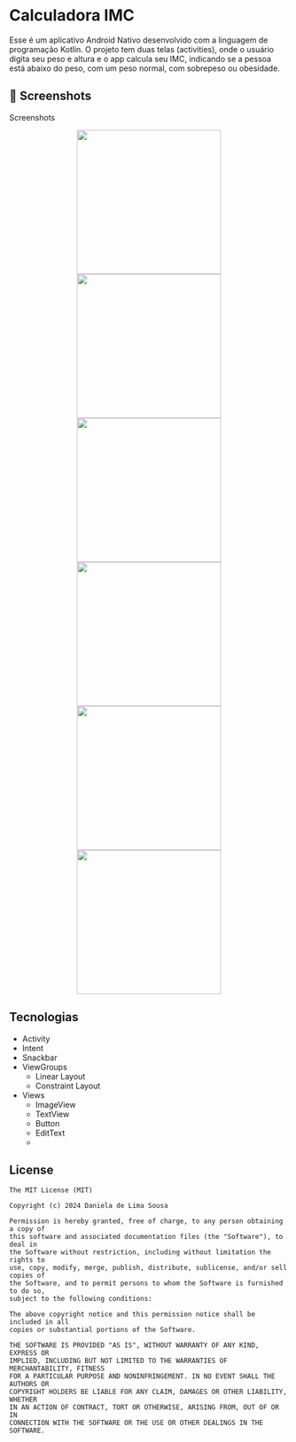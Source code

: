 # Calculadora IMC
Esse é um aplicativo Android Nativo desenvolvido com a linguagem de programação Kotlin.
O projeto tem duas telas (activities), onde o usuário digita seu peso e altura e o app calcula seu IMC, indicando se a pessoa está abaixo do peso, com um peso normal, com sobrepeso ou obesidade.

## :camera_flash: Screenshots
<!-- You can add more screenshots here if you like -->
Screenshots
<div align="center">
<img src="https://github.com/user-attachments/assets/2e9ad382-b4b9-487f-8f44-db74d340f91f" width=260/>
<img src="https://github.com/user-attachments/assets/0b782dda-d07f-4136-aa62-9cf87f8572b7" width=260/>
<img src="https://github.com/user-attachments/assets/b7b1555d-d6a1-4303-a220-37a536fa6c92" width=260/>
<img src="https://github.com/user-attachments/assets/e47e0b42-725f-4f6d-a80f-a1b6c0562d18" width=260/>
<img src="https://github.com/user-attachments/assets/f39c67b2-ef80-4ecc-b858-dc9909f94cda" width=260/>
<img src="https://github.com/user-attachments/assets/c24c829a-cafe-48ed-a2fa-1f65b1826593" width=260/>
</div>


## Tecnologias
- Activity
- Intent
- Snackbar
- ViewGroups
  - Linear Layout
  - Constraint Layout
- Views
  - ImageView
  - TextView
  - Button
  - EditText
  -  


## License
```
The MIT License (MIT)

Copyright (c) 2024 Daniela de Lima Sousa

Permission is hereby granted, free of charge, to any person obtaining a copy of
this software and associated documentation files (the "Software"), to deal in
the Software without restriction, including without limitation the rights to
use, copy, modify, merge, publish, distribute, sublicense, and/or sell copies of
the Software, and to permit persons to whom the Software is furnished to do so,
subject to the following conditions:

The above copyright notice and this permission notice shall be included in all
copies or substantial portions of the Software.

THE SOFTWARE IS PROVIDED "AS IS", WITHOUT WARRANTY OF ANY KIND, EXPRESS OR
IMPLIED, INCLUDING BUT NOT LIMITED TO THE WARRANTIES OF MERCHANTABILITY, FITNESS
FOR A PARTICULAR PURPOSE AND NONINFRINGEMENT. IN NO EVENT SHALL THE AUTHORS OR
COPYRIGHT HOLDERS BE LIABLE FOR ANY CLAIM, DAMAGES OR OTHER LIABILITY, WHETHER
IN AN ACTION OF CONTRACT, TORT OR OTHERWISE, ARISING FROM, OUT OF OR IN
CONNECTION WITH THE SOFTWARE OR THE USE OR OTHER DEALINGS IN THE SOFTWARE.
```
